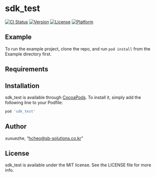 # sdk_test

[![CI Status](https://img.shields.io/travis/xuxuezhe/sdk_test.svg?style=flat)](https://travis-ci.org/xuxuezhe/sdk_test)
[![Version](https://img.shields.io/cocoapods/v/sdk_test.svg?style=flat)](https://cocoapods.org/pods/sdk_test)
[![License](https://img.shields.io/cocoapods/l/sdk_test.svg?style=flat)](https://cocoapods.org/pods/sdk_test)
[![Platform](https://img.shields.io/cocoapods/p/sdk_test.svg?style=flat)](https://cocoapods.org/pods/sdk_test)

## Example

To run the example project, clone the repo, and run `pod install` from the Example directory first.

## Requirements

## Installation

sdk_test is available through [CocoaPods](https://cocoapods.org). To install
it, simply add the following line to your Podfile:

```ruby
pod 'sdk_test'
```

## Author

xuxuezhe, “hcheo@sb-solutions.co.kr”

## License

sdk_test is available under the MIT license. See the LICENSE file for more info.
